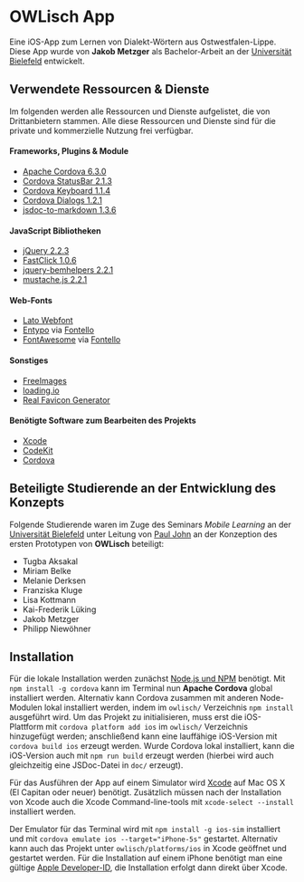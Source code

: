 # OWLisch App
Eine iOS-App zum Lernen von Dialekt-Wörtern aus Ostwestfalen-Lippe.
Diese App wurde von **Jakob Metzger** als Bachelor-Arbeit an der [Universität Bielefeld](http://www.uni-bielefeld.de) entwickelt.

## Verwendete Ressourcen & Dienste
Im folgenden werden alle Ressourcen und Dienste aufgelistet, die von Drittanbietern stammen.
Alle diese Ressourcen und Dienste sind für die private und kommerzielle Nutzung frei verfügbar.

#### Frameworks, Plugins & Module
* [Apache Cordova 6.3.0](https://cordova.apache.org)
* [Cordova StatusBar 2.1.3](https://github.com/apache/cordova-plugin-statusbar)
* [Cordova Keyboard 1.1.4](https://github.com/cjpearson/cordova-plugin-keyboard)
* [Cordova Dialogs 1.2.1](https://github.com/apache/cordova-plugin-dialogs)
* [jsdoc-to-markdown 1.3.6](https://github.com/jsdoc2md/jsdoc-to-markdown)

#### JavaScript Bibliotheken
* [jQuery 2.2.3](https://github.com/jquery/jquery)
* [FastClick 1.0.6](https://github.com/ftlabs/fastclick)
* [jquery-bemhelpers 2.2.1](https://github.com/ingdir/jquery-bemhelpers)
* [mustache.js 2.2.1](https://github.com/janl/mustache.js)

#### Web-Fonts
* [Lato Webfont](https://www.google.com/fonts/specimen/Lato)
* [Entypo](http://www.entypo.com) via [Fontello](http://fontello.com)
* [FontAwesome](http://fontawesome.io) via [Fontello](http://fontello.com)

#### Sonstiges
* [FreeImages](http://www.freeimages.com)
* [loading.io](http://loading.io)
* [Real Favicon Generator](http://realfavicongenerator.net)

#### Benötigte Software zum Bearbeiten des Projekts
* [Xcode](https://itunes.apple.com/de/app/xcode/id497799835?mt=12)
* [CodeKit](https://incident57.com/codekit/)
* [Cordova](https://cordova.apache.org)

## Beteiligte Studierende an der Entwicklung des Konzepts
Folgende Studierende waren im Zuge des Seminars _Mobile Learning_ an der [Universität Bielefeld](http://www.uni-bielefeld.de) unter Leitung von [Paul John](https://ekvv.uni-bielefeld.de/pers_publ/publ/PersonDetail.jsp?personId=3772740) an der Konzeption des ersten Prototypen von **OWLisch** beteiligt:

* Tugba Aksakal
* Miriam Belke
* Melanie Derksen
* Franziska Kluge
* Lisa Kottmann
* Kai-Frederik Lüking
* Jakob Metzger
* Philipp Niewöhner

## Installation
Für die lokale Installation werden zunächst [Node.js und NPM](https://nodejs.org/en/) benötigt.
Mit `npm install -g cordova` kann im Terminal nun **Apache Cordova** global installiert werden. Alternativ kann Cordova zusammen mit anderen Node-Modulen lokal installiert werden, indem im `owlisch/` Verzeichnis `npm install` ausgeführt wird. Um das Projekt zu initialisieren, muss erst die iOS-Plattform mit `cordova platform add ios` im `owlisch/` Verzeichnis hinzugefügt werden; anschließend kann eine lauffähige iOS-Version mit `cordova build ios` erzeugt werden. Wurde Cordova lokal installiert, kann die iOS-Version auch mit `npm run build` erzeugt werden (hierbei wird auch gleichzeitig eine JSDoc-Datei in `doc/` erzeugt).

Für das Ausführen der App auf einem Simulator wird [Xcode](https://itunes.apple.com/de/app/xcode/id497799835?mt=12) auf Mac OS X (El Capitan oder neuer) benötigt. Zusätzlich müssen nach der Installation von Xcode auch die Xcode Command-line-tools mit `xcode-select --install` installiert werden.

Der Emulator für das Terminal wird mit `npm install -g ios-sim` installiert und mit `cordova emulate ios --target="iPhone-5s"` gestartet. Alternativ kann auch das Projekt unter `owlisch/platforms/ios` in Xcode geöffnet und gestartet werden. Für die Installation auf einem iPhone benötigt man eine gültige [Apple Developer-ID](https://developer.apple.com/developer-id/), die Installation erfolgt dann direkt über Xcode.
